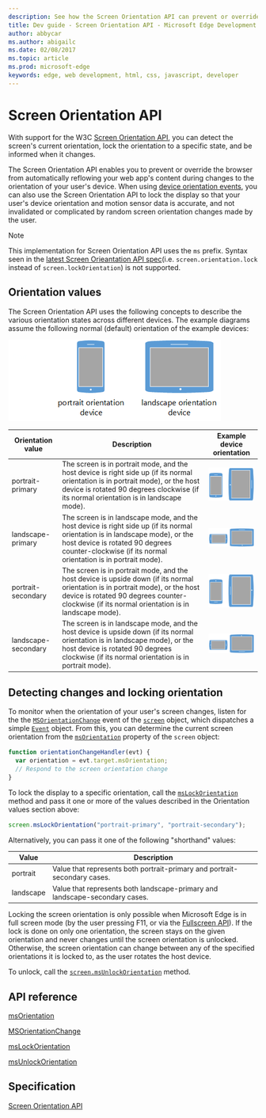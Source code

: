 ```yaml
---
description: See how the Screen Orientation API can prevent or override the browser from automatically reflowing your web app’s content during device orientation changes.
title: Dev guide - Screen Orientation API - Microsoft Edge Development
author: abbycar
ms.author: abigailc
ms.date: 02/08/2017
ms.topic: article
ms.prod: microsoft-edge
keywords: edge, web development, html, css, javascript, developer
---
```


# Screen Orientation API


With support for the W3C [Screen Orientation API](https://www.w3.org/TR/2014/WD-screen-orientation-20140220/), you can detect the screen's current orientation, lock the orientation to a specific state, and be informed when it changes.

The Screen Orientation API enables you to prevent or override the browser from automatically reflowing your web app's content during changes to the orientation of your user's device. When using [device orientation events](./device-orientation-and-motion-events.md), you can also use the Screen Orientation API to lock the display so that your user's device orientation and motion sensor data is accurate, and not invalidated or complicated by random screen orientation changes made by the user.

> [!NOTE]
> This implementation for Screen Orientation API uses the `ms` prefix. Syntax seen in the [latest Screen Orieantation API spec](https://www.w3.org/TR/screen-orientation/)(i.e. `screen.orientation.lock` instead of `screen.lockOrientation`) is not supported.


## Orientation values

The Screen Orientation API uses the following concepts to describe the various orientation states across different devices. The example diagrams assume the following normal (default) orientation of the example devices:

![Diagram of a mobile (portrait orientation) device and a tablet (landscape orientation) device. ](./../media/screen_orientation_reference.png)

| Orientation value       | Description                                                                                                                                                                                                                         | Example device orientation                                                                                                       |
|-------------------------|-------------------------------------------------------------------------------------------------------------------------------------------------------------------------------------------------------------------------------------|----------------------------------------------------------------------------------------------------------------------------------|
| portrait-primary    | The screen is in portrait mode, and the host device is right side up (if its normal orientation is in portrait mode), or the host device is rotated 90 degrees clockwise (if its normal orientation is in landscape mode).          | ![Illustration of the mobile device and tablet device orientation in "portrait-primary" mode](./../media/portrait-primary.png)       |
| landscape-primary   | The screen is in landscape mode, and the host device is right side up (if its normal orientation is in landscape mode), or the host device is rotated 90 degrees counter-clockwise (if its normal orientation is in portrait mode). | ![Illustration of the mobile device and tablet device orientation in "landscape-primary" mode](./../media/landscape-primary.png)     |
| portrait-secondary  | The screen is in portrait mode, and the host device is upside down (if its normal orientation is in portrait mode), or the host device is rotated 90 degrees counter-clockwise (if its normal orientation is in landscape mode).    | ![Illustration of the mobile device and tablet device orientation in "portrait-secondary" mode](./../media/portrait-secondary.png)   |
| landscape-secondary | The screen is in landscape mode, and the host device is upside down (if its normal orientation is in landscape mode), or the host device is rotated 90 degrees clockwise (if its normal orientation is in portrait mode).           | ![Illustration of the mobile device and tablet device orientation in "landscape-secondary" mode](./../media/landscape-secondary.png) |


## Detecting changes and locking orientation

To monitor when the orientation of your user's screen changes, listen for the the [`MSOrientationChange`](https://msdn.microsoft.com/library/Dn342936) event of the [`screen`](https://msdn.microsoft.com/library/ms535868) object, which dispatches a simple [`Event`](https://msdn.microsoft.com/library/Ff974340) object. From this, you can determine the current screen orientation from the [`msOrientation`](https://msdn.microsoft.com/library/Dn342934) property of the `screen` object:

```javascript
function orientationChangeHandler(evt) {
  var orientation = evt.target.msOrientation;
  // Respond to the screen orientation change
}
```

To lock the display to a specific orientation, call the [`msLockOrientation`](https://msdn.microsoft.com/library/Dn342933) method and pass it one or more of the values described in the Orientation values section above:

```javascript
screen.msLockOrientation("portrait-primary", "portrait-secondary"); 
```

Alternatively, you can pass it one of the following "shorthand" values:

| Value | Description |
|-------------|-----------------------------------------------------------------------------|
| portrait | Value that represents both portrait-primary and portrait-secondary cases. |
| landscape | Value that represents both landscape-primary and landscape-secondary cases. |


Locking the screen orientation is only possible when Microsoft Edge is in full screen mode (by the user pressing F11, or via the [Fullscreen API](./fullscreen-API.md)).
If the lock is done on only one orientation, the screen stays on the given orientation and never changes until the screen orientation is unlocked. Otherwise, the screen orientation can change between any of the specified orientations it is locked to, as the user rotates the host device.

To unlock, call the [`screen.msUnlockOrientation`](https://msdn.microsoft.com/library/Dn342935) method.



## API reference

[msOrientation](https://msdn.microsoft.com/library/Dn342934)

[MSOrientationChange](https://msdn.microsoft.com/library/Dn342936)

[msLockOrientation](https://msdn.microsoft.com/library/Dn342933)

[msUnlockOrientation](https://msdn.microsoft.com/library/Dn342935)

## Specification

[Screen Orientation API](https://www.w3.org/TR/2014/WD-screen-orientation-20140220/)


